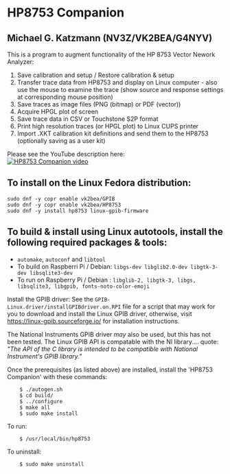 HP8753 Companion
================

Michael G. Katzmann (NV3Z/VK2BEA/G4NYV)
------------------------------------------------------------------

This is a program to augment functionality of the HP 8753 Vector Nework Analyzer:  
1. Save calibration and setup / Restore calibration & setup
2. Transfer trace data from HP8753 and display on Linux computer
       - also use the mouse to examine the trace (show source and response settings at corresponding mouse position)
3. Save traces as image files (PNG (bitmap) or PDF (vector))
4. Acquire HPGL plot of screen
5. Save trace data in CSV or Touchstone S2P format
6. Print high resolution traces (or HPGL plot) to Linux CUPS printer
7. Import .XKT calibration kit definitions and send them to the HP8753 (optionally saving as a user kit)

Please see the YouTube description here:  
[![HP8753 Companion video](https://github.com/VK2BEA/HP8753-Companion/assets/3782222/f3309627-889d-4e28-8884-ea4f6471a7ff)](https://www.youtube.com/watch?v=ORWQE22tbRo)

To install on the Linux Fedora distribution:
-------------------------------------------
`sudo dnf -y copr enable vk2bea/GPIB`  
`sudo dnf -y copr enable vk2bea/HP8753`  
`sudo dnf -y install hp8753 linux-gpib-firmware`  

To build & install using Linux autotools, install the following required packages & tools:
----------------------------------------------------------------------
* `automake`, `autoconf` and `libtool`  
* To build on Raspberri Pi / Debian: 	`libgs-dev libglib2.0-dev libgtk-3-dev libsqlite3-dev`  
* To run on Raspberry Pi / Debian :	`libglib-2, libgtk-3, libgs, libsqlite3, libgpib, fonts-noto-color-emoji`

Install the GPIB driver: 
See the `GPIB-Linux.driver/installGPIBdriver.on.RPI` file for a script that may work for you to download and install the Linux GPIB driver, otherwise, visit https://linux-gpib.sourceforge.io/ for installation instructions.

The National Instruments GPIB driver *may* also be used, but this has not been tested. The Linux GPIB API is compatable with the NI library.... quote: *"The API of the C library is intended to be compatible with National Instrument's GPIB library."*

Once the prerequisites (as listed above) are installed, install the 'HP8753 Companion' with these commands:

        $ ./autogen.sh
        $ cd build/
        $ ../configure
        $ make all
        $ sudo make install
To run:
        
        $ /usr/local/bin/hp8753

To uninstall:
        
        $ sudo make uninstall
